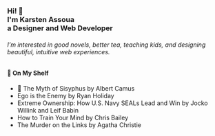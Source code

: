 <h3>Hi! 👋<br>I'm Karsten Assoua<br>a Designer and Web Developer</h3>
<h6>I’m interested in good novels, better tea, teaching kids, and designing beautiful, intuitive web experiences.</h6>

<h4>📕 On My Shelf </h4>

<!-- Lots of thanks to Steven Ajulu for the template! --> 
- 📖 The Myth of Sisyphus by Albert Camus
- Ego is the Enemy by Ryan Holiday
- Extreme Ownership: How U.S. Navy SEALs Lead and Win by Jocko Willink and Leif Babin
- How to Train Your Mind by Chris Bailey
- The Murder on the Links by Agatha Christie
<!-- Lots of thanks to Steven Ajulu for the template! --> 
<!-- BLOG-POST-LIST:END -->
